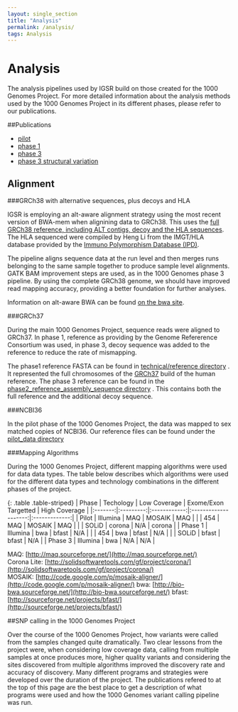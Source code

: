 ```yaml
---
layout: single_section
title: "Analysis"
permalink: /analysis/
tags: Analysis
---
```


# Analysis

The analysis pipelines used by IGSR build on those created for the 1000 Genomes Project. For more detailed information about the analysis methods used by the 1000 Genomes Project in its different phases, please refer to our publications. 

##Publications

- [pilot](http://www.nature.com/nature/journal/v467/n7319/full/nature09534.html)
- [phase 1](http://www.nature.com/nature/journal/v491/n7422/full/nature11632.html)
- [phase 3](http://www.nature.com/nature/journal/v526/n7571/full/nature15393.html) 
- [phase 3 structural variation](http://www.nature.com/nature/journal/v526/n7571/full/nature15394.html)

## Alignment

###GRCh38 with alternative sequences, plus decoys and HLA

IGSR is employing an alt-aware alignment strategy using the most recent version of BWA-mem when alignining data to GRCh38. This uses the [full GRCh38 reference, including ALT contigs, decoy and the HLA sequences](http://ftp.1000genomes.ebi.ac.uk/vol1/ftp/technical/reference/GRCh38_reference_genome/). The HLA sequenced were compiled by Heng Li from the IMGT/HLA database provided by the [Immuno Polymorphism Database (IPD)](https://www.ebi.ac.uk/ipd/). 

The pipeline aligns sequence data at the run level and then merges runs belonging to the same sample together to produce sample level alignments. GATK BAM improvement steps are used, as in the 1000 Genomes phase 3 pipeline. By using the complete GRCh38 genome, we should have improved read mapping accuracy, providing a better foundation for further analyses.

Information on alt-aware BWA can be found [on the bwa site](https://github.com/lh3/bwa/blob/master/README-alt.md).

###GRCh37

During the main 1000 Genomes Project, sequence reads were aligned to GRCh37. In phase 1, reference as providing by the Genome Refererence Consortium was used, in phase 3, decoy sequence was added to the reference to reduce the rate of mismapping. 

The phase1 reference FASTA can be found in [technical/reference directory](ftp://ftp.1000genomes.ebi.ac.uk/vol1/ftp/technical/reference/human_g1k_v37.fasta.gz) . It represented the full chromosomes of the [GRCh37](http://www.ncbi.nlm.nih.gov/projects/genome/assembly/grc/human/index.shtml) build of the human reference. The phase 3 reference can be found in the [phase2_reference_assembly_sequence directory](ftp://ftp.1000genomes.ebi.ac.uk/vol1/ftp/technical/reference/phase2_reference_assembly_sequence/) . This contains both the full reference and the additional decoy sequence.

###NCBI36

In the pilot phase of the 1000 Genomes Project, the data was mapped to sex matched copies of NCBI36. Our reference files can be found under the [pilot_data directory](ftp://ftp.1000genomes.ebi.ac.uk/vol1/ftp/pilot_data/technical/reference/)

###Mapping Algorithms

During the 1000 Genomes Project, different mapping algorithms were used for data data types. The table below describes which algorithms were used for the different data types and technology combinations in the different phases of the project.

{: .table .table-striped}
| Phase   | Techology | Low Coverage | Exome/Exon Targetted | High Coverage |
|:-------:|:---------:|:------------:|:--------------------:|:-------------:|
| Pilot   | Illumina  | MAQ          | MOSAIK               | MAQ           |
|         | 454       | MAQ          | MOSAIK               | MAQ           |
|         | SOLiD     | corona       | N/A                  | corona        |
| Phase 1 | Illumina  | bwa          | bfast                | N/A           |
|         | 454       | bwa          | bfast                | N/A           |
|         | SOLiD     | bfast        | bfast                | N/A           |
| Phase 3 | Illumina  | bwa          | N/A                  | N/A           |


MAQ: [http://maq.sourceforge.net/](http://maq.sourceforge.net/)  
Corona Lite: [http://solidsoftwaretools.com/gf/project/corona/](http://solidsoftwaretools.com/gf/project/corona/)  
MOSAIK: [http://code.google.com/p/mosaik-aligner/](http://code.google.com/p/mosaik-aligner/)
bwa: [http://bio-bwa.sourceforge.net/](http://bio-bwa.sourceforge.net/)
bfast: [http://sourceforge.net/projects/bfast/](http://sourceforge.net/projects/bfast/)

##SNP calling in the 1000 Genomes Project

Over the course of the 1000 Genomes Project, how variants were called from the samples changed quite dramatically. Two clear lessons from the project were, when considering low coverage data, calling from multiple samples at once produces more, higher quality variants and considering the sites discovered from multiple algorithms improved the discovery rate and accuracy of discovery. Many different programs and strategies were developed over the duration of the project. The publications refered to at the top of this page are the best place to get a description of what programs were used and how the 1000 Genomes variant calling pipeline was run.
